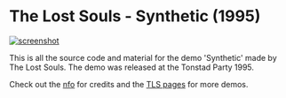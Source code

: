 # The Lost Souls - Synthetic (1995)

[![screenshot](https://the-lost-souls.github.io/images/thumbnails/synthetic.png)](https://youtu.be/tJvQbS8wOok)

This is all the source code and material for the demo 'Synthetic' made by The Lost Souls. The demo was released at the Tonstad Party 1995.

Check out the [nfo](src/TLS_SYN.TXT) for credits and the [TLS pages](https://the-lost-souls.github.io) for more demos.